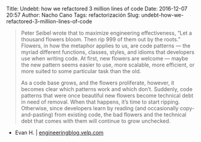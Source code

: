 Title: Undebt: how we refactored 3 million lines of code
Date: 2016-12-07 20:57
Author: Nacho Cano
Tags: refactorización
Slug: undebt-how-we-refactored-3-million-lines-of-code

> Peter Seibel wrote that to maximize engineering effectiveness, “Let a
> thousand flowers bloom. Then rip 999 of them out by the roots.” Flowers,
> in how the metaphor applies to us, are code patterns — the myriad different
> functions, classes, styles, and idioms that developers use when writing
> code. At first, new flowers are welcome — maybe the new pattern seems
> easier to use, more scalable, more efficient, or more suited to some
> particular task than the old.
>
> As a code base grows, and the flowers proliferate, however, it becomes clear
> which patterns work and which don’t. Suddenly, code patterns that were once
> beautiful new flowers become technical debt in need of removal. When that
> happens, it’s time to start ripping. Otherwise, since developers learn by
> reading (and occasionally copy-and-pasting) from existing code, the bad
> flowers and the technical debt that comes with them will continue to grow
> unchecked.

- Evan H. | [engineeringblog.yelp.com][]

  [engineeringblog.yelp.com]: https://engineeringblog.yelp.com/2016/08/undebt-how-we-refactored-3-million-lines-of-code.html
    "Undebt: how we refactored 3 million lines of code"
